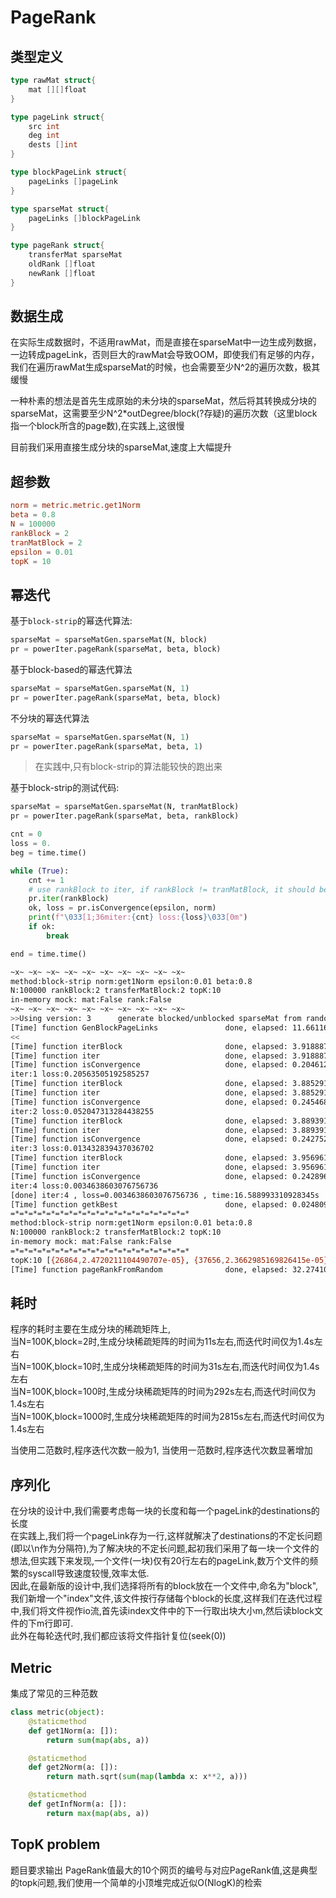 # PageRank

## 类型定义

```go
type rawMat struct{
    mat [][]float
}

type pageLink struct{
    src int
    deg int
    dests []int
}

type blockPageLink struct{
    pageLinks []pageLink
}

type sparseMat struct{
    pageLinks []blockPageLink
}

type pageRank struct{
    transferMat sparseMat
    oldRank []float
    newRank []float
}
```

## 数据生成

在实际生成数据时，不适用rawMat，而是直接在sparseMat中一边生成列数据，一边转成pageLink，否则巨大的rawMat会导致OOM，即使我们有足够的内存，我们在遍历rawMat生成sparseMat的时候，也会需要至少N^2的遍历次数，极其缓慢

一种朴素的想法是首先生成原始的未分块的sparseMat，然后将其转换成分块的sparseMat，这需要至少N^2*outDegree/block(?存疑)的遍历次数（这里block指一个block所含的page数),在实践上,这很慢

目前我们采用直接生成分块的sparseMat,速度上大幅提升

## 超参数
```toml
norm = metric.metric.get1Norm
beta = 0.8
N = 100000
rankBlock = 2
tranMatBlock = 2
epsilon = 0.01
topK = 10
```
## 幂迭代
基于`block-strip`的幂迭代算法:  
```python
sparseMat = sparseMatGen.sparseMat(N, block)
pr = powerIter.pageRank(sparseMat, beta, block)
```  
基于block-based的幂迭代算法
```python
sparseMat = sparseMatGen.sparseMat(N, 1)
pr = powerIter.pageRank(sparseMat, beta, block)
```
不分块的幂迭代算法
```python
sparseMat = sparseMatGen.sparseMat(N, 1)
pr = powerIter.pageRank(sparseMat, beta, 1)
```
> 在实践中,只有block-strip的算法能较快的跑出来


基于block-strip的测试代码:
```python
sparseMat = sparseMatGen.sparseMat(N, tranMatBlock)
pr = powerIter.pageRank(sparseMat, beta, rankBlock)

cnt = 0
loss = 0.
beg = time.time()

while (True):
    cnt += 1
    # use rankBlock to iter, if rankBlock != tranMatBlock, it should be a block-based powerIter
    pr.iter(rankBlock)
    ok, loss = pr.isConvergence(epsilon, norm)
    print(f"\033[1;36miter:{cnt} loss:{loss}\033[0m")
    if ok:
        break

end = time.time()
```

```sh
~x~ ~x~ ~x~ ~x~ ~x~ ~x~ ~x~ ~x~ ~x~ ~x~ 
method:block-strip norm:get1Norm epsilon:0.01 beta:0.8
N:100000 rankBlock:2 transferMatBlock:2 topK:10
in-memory mock: mat:False rank:False
~x~ ~x~ ~x~ ~x~ ~x~ ~x~ ~x~ ~x~ ~x~ ~x~
>>Using version: 3      generate blocked/unblocked sparseMat from random
[Time] function GenBlockPageLinks               done, elapsed: 11.661165952682495s
<<
[Time] function iterBlock                       done, elapsed: 3.9188873767852783s
[Time] function iter                            done, elapsed: 3.9188873767852783s
[Time] function isConvergence                   done, elapsed: 0.20461249351501465s
iter:1 loss:0.20563505192585257
[Time] function iterBlock                       done, elapsed: 3.885291814804077s
[Time] function iter                            done, elapsed: 3.885291814804077s
[Time] function isConvergence                   done, elapsed: 0.2454683780670166s
iter:2 loss:0.052047313284438255
[Time] function iterBlock                       done, elapsed: 3.8893918991088867s
[Time] function iter                            done, elapsed: 3.8893918991088867s
[Time] function isConvergence                   done, elapsed: 0.2427527904510498s
iter:3 loss:0.013432839437036702
[Time] function iterBlock                       done, elapsed: 3.9569618701934814s
[Time] function iter                            done, elapsed: 3.9569618701934814s
[Time] function isConvergence                   done, elapsed: 0.24289679527282715s
iter:4 loss:0.0034638603076756736
[done] iter:4 , loss=0.0034638603076756736 , time:16.588993310928345s 
[Time] function getkBest                        done, elapsed: 0.02480936050415039s
=*=*=*=*=*=*=*=*=*=*=*=*=*=*=*=*=*=*=*=*
method:block-strip norm:get1Norm epsilon:0.01 beta:0.8
N:100000 rankBlock:2 transferMatBlock:2 topK:10
in-memory mock: mat:False rank:False
=*=*=*=*=*=*=*=*=*=*=*=*=*=*=*=*=*=*=*=*
topK:10 [{26864,2.4720211104490707e-05}, {37656,2.3662985169826415e-05}, {56406,2.3624384712678766e-05}, {55737,2.332107861271795e-05}, {67684,2.3236709877288255e-05}, {67265,2.313418510164298e-05}, {9773,2.3051620869655743e-05}, {45052,2.2907097493032435e-05}, {22053,2.2631881530632047e-05}, {75927,2.252217453416674e-05}]
[Time] function pageRankFromRandom              done, elapsed: 32.27410936355591s
```

## 耗时
程序的耗时主要在生成分块的稀疏矩阵上,  
当N=100K,block=2时,生成分块稀疏矩阵的时间为11s左右,而迭代时间仅为1.4s左右  
当N=100K,block=10时,生成分块稀疏矩阵的时间为31s左右,而迭代时间仅为1.4s左右  
当N=100K,block=100时,生成分块稀疏矩阵的时间为292s左右,而迭代时间仅为1.4s左右  
当N=100K,block=1000时,生成分块稀疏矩阵的时间为2815s左右,而迭代时间仅为1.4s左右

当使用二范数时,程序迭代次数一般为1,
当使用一范数时,程序迭代次数显著增加

## 序列化

在分块的设计中,我们需要考虑每一块的长度和每一个pageLink的destinations的长度  
在实践上,我们将一个pageLink存为一行,这样就解决了destinations的不定长问题(即以\n作为分隔符),为了解决块的不定长问题,起初我们采用了每一块一个文件的想法,但实践下来发现,一个文件(一块)仅有20行左右的pageLink,数万个文件的频繁的syscall导致速度较慢,效率太低.  
因此,在最新版的设计中,我们选择将所有的block放在一个文件中,命名为"block",我们新增一个"index"文件,该文件按行存储每个block的长度,这样我们在迭代过程中,我们将文件视作io流,首先读index文件中的下一行取出块大小m,然后读block文件的下m行即可.  
此外在每轮迭代时,我们都应该将文件指针复位(seek(0))


## Metric

集成了常见的三种范数

```python
class metric(object):
    @staticmethod
    def get1Norm(a: []):
        return sum(map(abs, a))

    @staticmethod
    def get2Norm(a: []):
        return math.sqrt(sum(map(lambda x: x**2, a)))

    @staticmethod
    def getInfNorm(a: []):
        return max(map(abs, a))
```

## TopK problem
题目要求输出 PageRank值最大的10个网页的编号与对应PageRank值,这是典型的topk问题,我们使用一个简单的小顶堆完成近似O(NlogK)的检索

